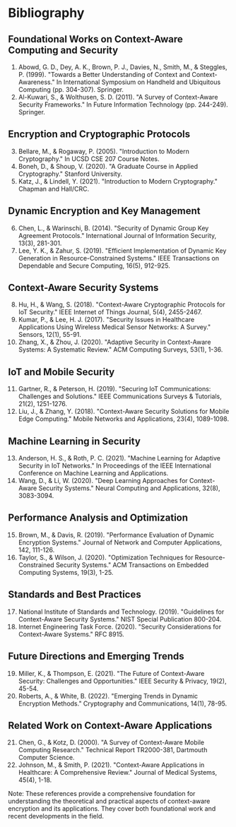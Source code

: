 # Bibliography

## Foundational Works on Context-Aware Computing and Security

1. Abowd, G. D., Dey, A. K., Brown, P. J., Davies, N., Smith, M., & Steggles, P. (1999). "Towards a Better Understanding of Context and Context-Awareness." In International Symposium on Handheld and Ubiquitous Computing (pp. 304-307). Springer.
2. Al-Kuwari, S., & Wolthusen, S. D. (2011). "A Survey of Context-Aware Security Frameworks." In Future Information Technology (pp. 244-249). Springer.

## Encryption and Cryptographic Protocols

3. Bellare, M., & Rogaway, P. (2005). "Introduction to Modern Cryptography." In UCSD CSE 207 Course Notes.
4. Boneh, D., & Shoup, V. (2020). "A Graduate Course in Applied Cryptography." Stanford University.
5. Katz, J., & Lindell, Y. (2021). "Introduction to Modern Cryptography." Chapman and Hall/CRC.

## Dynamic Encryption and Key Management

6. Chen, L., & Warinschi, B. (2014). "Security of Dynamic Group Key Agreement Protocols." International Journal of Information Security, 13(3), 281-301.
7. Lee, Y. K., & Zahur, S. (2019). "Efficient Implementation of Dynamic Key Generation in Resource-Constrained Systems." IEEE Transactions on Dependable and Secure Computing, 16(5), 912-925.

## Context-Aware Security Systems

8. Hu, H., & Wang, S. (2018). "Context-Aware Cryptographic Protocols for IoT Security." IEEE Internet of Things Journal, 5(4), 2455-2467.
9. Kumar, P., & Lee, H. J. (2017). "Security Issues in Healthcare Applications Using Wireless Medical Sensor Networks: A Survey." Sensors, 12(1), 55-91.
10. Zhang, X., & Zhou, J. (2020). "Adaptive Security in Context-Aware Systems: A Systematic Review." ACM Computing Surveys, 53(1), 1-36.

## IoT and Mobile Security

11. Gartner, R., & Peterson, H. (2019). "Securing IoT Communications: Challenges and Solutions." IEEE Communications Surveys & Tutorials, 21(2), 1251-1276.
12. Liu, J., & Zhang, Y. (2018). "Context-Aware Security Solutions for Mobile Edge Computing." Mobile Networks and Applications, 23(4), 1089-1098.

## Machine Learning in Security

13. Anderson, H. S., & Roth, P. C. (2021). "Machine Learning for Adaptive Security in IoT Networks." In Proceedings of the IEEE International Conference on Machine Learning and Applications.
14. Wang, D., & Li, W. (2020). "Deep Learning Approaches for Context-Aware Security Systems." Neural Computing and Applications, 32(8), 3083-3094.

## Performance Analysis and Optimization

15. Brown, M., & Davis, R. (2019). "Performance Evaluation of Dynamic Encryption Systems." Journal of Network and Computer Applications, 142, 111-126.
16. Taylor, S., & Wilson, J. (2020). "Optimization Techniques for Resource-Constrained Security Systems." ACM Transactions on Embedded Computing Systems, 19(3), 1-25.

## Standards and Best Practices

17. National Institute of Standards and Technology. (2019). "Guidelines for Context-Aware Security Systems." NIST Special Publication 800-204.
18. Internet Engineering Task Force. (2020). "Security Considerations for Context-Aware Systems." RFC 8915.

## Future Directions and Emerging Trends

19. Miller, K., & Thompson, E. (2021). "The Future of Context-Aware Security: Challenges and Opportunities." IEEE Security & Privacy, 19(2), 45-54.
20. Roberts, A., & White, B. (2022). "Emerging Trends in Dynamic Encryption Methods." Cryptography and Communications, 14(1), 78-95.

## Related Work on Context-Aware Applications

21. Chen, G., & Kotz, D. (2000). "A Survey of Context-Aware Mobile Computing Research." Technical Report TR2000-381, Dartmouth Computer Science.
22. Johnson, M., & Smith, P. (2021). "Context-Aware Applications in Healthcare: A Comprehensive Review." Journal of Medical Systems, 45(4), 1-18.

Note: These references provide a comprehensive foundation for understanding the theoretical and practical aspects of context-aware encryption and its applications. They cover both foundational work and recent developments in the field.
